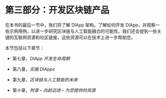 # 第三部分：开发区块链产品

在本书的最后一节中，我们将了解 DIApp 架构，了解如何开发 DIApp，并观察一些示例用例，以进一步研究区块链与人工智能融合的可能性。我们还会提到一些关键的互联网资源和社区链接，这些资源可以在技术上进一步帮助您。

本节包括以下章节：

+   第七章，*DIApp 开发生命周期*

+   第八章，*实施 DIApps*

+   第九章，*区块链与人工智能的未来*

+   第十章，*附录 – 向前迈进 – 为您提供的资源*
